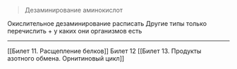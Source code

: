 
> Дезаминирование аминокислот

Окислительное дезаминирование расписать
Другие типы только перечислить + у каких они организмов есть


---
[[Билет 11. Расщепление белков]]
Билет 12
[[Билет 13. Продукты азотного обмена. Орнитиновый цикл]]